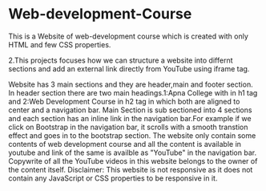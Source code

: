 # Web-development-Course
This is a Website of web-development course which is created with only HTML and few CSS properties. 

2.This projects focuses how we can structure a website into differnt sections and add an external link directly from YouTube using iframe tag.

Website has 3 main sections and they are header,main and footer section.
In header section there are two main headings.1:Apna College with in h1 tag and 2:Web Development Course in h2 tag in which both are aligned to center and a navigation bar.
Main Section is sub sectioned into 4 sections and each section has an inline link in the navigation bar.For example if we click on Bootstrap in the navigation bar, it scrolls with a smooth transtion effect and goes in to the bootstrap section.
The website only contain some contents of web development course and all the content is available in youtube and link of the same is availble as "YouTube" in the navigation bar.
Copywrite of all the YouTube videos in this website belongs to the owner of the content itself.
Disclaimer: This website is not responsive as it does not contain any JavaScript or CSS properties to be responsive in it.
